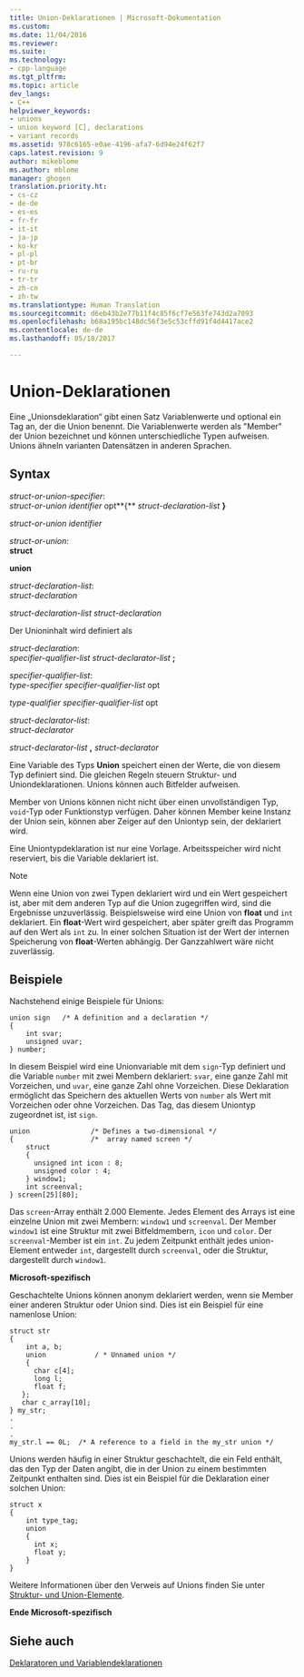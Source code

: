 ```yaml
---
title: Union-Deklarationen | Microsoft-Dokumentation
ms.custom: 
ms.date: 11/04/2016
ms.reviewer: 
ms.suite: 
ms.technology:
- cpp-language
ms.tgt_pltfrm: 
ms.topic: article
dev_langs:
- C++
helpviewer_keywords:
- unions
- union keyword [C], declarations
- variant records
ms.assetid: 978c6165-e0ae-4196-afa7-6d94e24f62f7
caps.latest.revision: 9
author: mikeblome
ms.author: mblome
manager: ghogen
translation.priority.ht:
- cs-cz
- de-de
- es-es
- fr-fr
- it-it
- ja-jp
- ko-kr
- pl-pl
- pt-br
- ru-ru
- tr-tr
- zh-cn
- zh-tw
ms.translationtype: Human Translation
ms.sourcegitcommit: d6eb43b2e77b11f4c85f6cf7e563fe743d2a7093
ms.openlocfilehash: b68a195bc148dc56f3e5c53cffd91f4d4417ace2
ms.contentlocale: de-de
ms.lasthandoff: 05/18/2017

---
```

# <a name="union-declarations"></a>Union-Deklarationen
Eine „Unionsdeklaration“ gibt einen Satz Variablenwerte und optional ein Tag an, der die Union benennt. Die Variablenwerte werden als "Member" der Union bezeichnet und können unterschiedliche Typen aufweisen. Unions ähneln varianten Datensätzen in anderen Sprachen.  
  
## <a name="syntax"></a>Syntax  
 *struct-or-union-specifier*:  
 *struct-or-union identifier* opt**{** *struct-declaration-list* **}**  
  
 *struct-or-union identifier*  
  
 *struct-or-union*:  
 **struct**  
  
 **union**  
  
 *struct-declaration-list*:  
 *struct-declaration*  
  
 *struct-declaration-list struct-declaration*  
  
 Der Unioninhalt wird definiert als  
  
 *struct-declaration*:  
 *specifier-qualifier-list struct-declarator-list*  **;**  
  
 *specifier-qualifier-list*:  
 *type-specifier specifier-qualifier-list* opt  
  
 *type-qualifier specifier-qualifier-list* opt  
  
 *struct-declarator-list*:  
 *struct-declarator*  
  
 *struct-declarator-list*  **,**  *struct-declarator*  
  
 Eine Variable des Typs **Union** speichert einen der Werte, die von diesem Typ definiert sind. Die gleichen Regeln steuern Struktur- und Uniondeklarationen. Unions können auch Bitfelder aufweisen.  
  
 Member von Unions können nicht nicht über einen unvollständigen Typ, `void`-Typ oder Funktionstyp verfügen. Daher können Member keine Instanz der Union sein, können aber Zeiger auf den Uniontyp sein, der deklariert wird.  
  
 Eine Uniontypdeklaration ist nur eine Vorlage. Arbeitsspeicher wird nicht reserviert, bis die Variable deklariert ist.  
  
> [!NOTE]
>  Wenn eine Union von zwei Typen deklariert wird und ein Wert gespeichert ist, aber mit dem anderen Typ auf die Union zugegriffen wird, sind die Ergebnisse unzuverlässig. Beispielsweise wird eine Union von **float** und `int` deklariert. Ein **float**-Wert wird gespeichert, aber später greift das Programm auf den Wert als `int` zu. In einer solchen Situation ist der Wert der internen Speicherung von **float**-Werten abhängig. Der Ganzzahlwert wäre nicht zuverlässig.  
  
## <a name="examples"></a>Beispiele  
 Nachstehend einige Beispiele für Unions:  
  
```  
union sign   /* A definition and a declaration */  
{  
    int svar;  
    unsigned uvar;  
} number;  
```  
  
 In diesem Beispiel wird eine Unionvariable mit dem `sign`-Typ definiert und die Variable `number` mit zwei Membern deklariert: `svar`, eine ganze Zahl mit Vorzeichen, und `uvar`, eine ganze Zahl ohne Vorzeichen. Diese Deklaration ermöglicht das Speichern des aktuellen Werts von `number` als Wert mit Vorzeichen oder ohne Vorzeichen. Das Tag, das diesem Uniontyp zugeordnet ist, ist `sign`.  
  
```  
union               /* Defines a two-dimensional */  
{                   /*  array named screen */  
    struct      
    {   
      unsigned int icon : 8;    
      unsigned color : 4;  
    } window1;  
    int screenval;  
} screen[25][80];  
```  
  
 Das `screen`-Array enthält 2.000 Elemente. Jedes Element des Arrays ist eine einzelne Union mit zwei Membern: `window1` und `screenval`. Der Member `window1` ist eine Struktur mit zwei Bitfeldmembern, `icon` und `color`. Der `screenval`-Member ist ein `int`. Zu jedem Zeitpunkt enthält jedes union-Element entweder `int`, dargestellt durch `screenval`, oder die Struktur, dargestellt durch `window1`.  
  
 **Microsoft-spezifisch**  
  
 Geschachtelte Unions können anonym deklariert werden, wenn sie Member einer anderen Struktur oder Union sind. Dies ist ein Beispiel für eine namenlose Union:  
  
```  
struct str  
{  
    int a, b;  
    union            / * Unnamed union */  
    {  
      char c[4];  
      long l;  
      float f;  
   };  
   char c_array[10];  
} my_str;  
.  
.  
.  
my_str.l == 0L;  /* A reference to a field in the my_str union */  
```  
  
 Unions werden häufig in einer Struktur geschachtelt, die ein Feld enthält, das den Typ der Daten angibt, die in der Union zu einem bestimmten Zeitpunkt enthalten sind. Dies ist ein Beispiel für die Deklaration einer solchen Union:  
  
```  
struct x  
{  
    int type_tag;  
    union  
    {  
      int x;  
      float y;  
    }  
}  
```  
  
 Weitere Informationen über den Verweis auf Unions finden Sie unter [Struktur- und Union-Elemente](../c-language/structure-and-union-members.md).  
  
 **Ende Microsoft-spezifisch**  
  
## <a name="see-also"></a>Siehe auch  
 [Deklaratoren und Variablendeklarationen](../c-language/declarators-and-variable-declarations.md)
